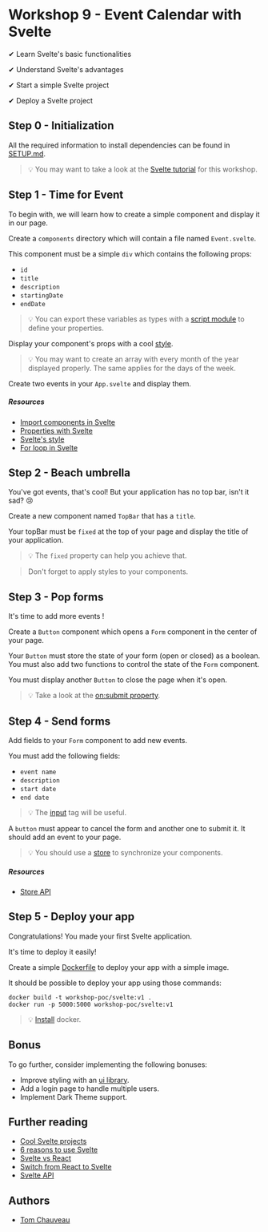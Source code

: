 # Workshop 9 - Event Calendar with Svelte

✔ Learn Svelte's basic functionalities

✔ Understand Svelte's advantages

✔ Start a simple Svelte project

✔ Deploy a Svelte project

## Step 0 - Initialization

All the required information to install dependencies can be found in [SETUP.md](./SETUP.md).

> :bulb: You may want to take a look at the [Svelte tutorial](https://svelte.dev/tutorial/basics) for this workshop.

## Step 1 - Time for Event

To begin with, we will learn how to create a simple component and display it in our page.

Create a `components` directory which will contain a file named `Event.svelte`.

This component must be a simple `div` which contains the following props:
  - `id`
  - `title`
  - `description`
  - `startingDate`
  - `endDate`

> :bulb: You can export these variables as types with a [script module](https://stackoverflow.com/questions/64064506/export-typescript-type-in-svelte-file) to define your properties.

Display your component's props with a cool [style](https://developer.mozilla.org/en-US/docs/Web/CSS).

> :bulb: You may want to create an array with every month of the year displayed properly. The same applies for the days of the week.

Create two events in your `App.svelte` and display them.

##### Resources

- [Import components in Svelte](https://svelte.dev/tutorial/nested-components)
- [Properties with Svelte](https://svelte.dev/tutorial/declaring-props)
- [Svelte's style](https://svelte.dev/tutorial/styling)
- [For loop in Svelte](https://medium.com/@willjohnson.io/how-to-loop-through-a-list-of-data-in-svelte-baaaaf397ec4)

## Step 2 - Beach umbrella

You've got events, that's cool! But your application has no top bar, isn't it sad? 😢

Create a new component named `TopBar` that has a `title`.

Your topBar must be `fixed` at the top of your page and display the title of your application.

> :bulb: The `fixed` property can help you achieve that.

> Don't forget to apply styles to your components.

## Step 3 - Pop forms

It's time to add more events !

Create a `Button` component which opens a `Form` component in the center of your page.

Your `Button` must store the state of your form (open or closed) as a boolean. You must also add two functions to control the state of the `Form` component.

You must display another `Button` to close the page when it's open.

> :bulb: Take a look at the [on:submit property](https://svelte.dev/repl/8eb540552faa4651a398b182fa5cdd48?version=3.24.1).

## Step 4 - Send forms

Add fields to your `Form` component to add new events.

You must add the following fields:
  - `event name`
  - `description`
  - `start date`
  - `end date`

> :bulb: The [input](https://developer.mozilla.org/fr/docs/Web/HTML/Element/Input) tag will be useful.

A `button` must appear to cancel the form and another one to submit it. It should add an event to your page.

> :bulb: You should use a [store](https://svelte.dev/tutorial/writable-stores) to synchronize your components.

##### Resources

- [Store API](https://svelte.dev/docs#svelte_store)

## Step 5 - Deploy your app

Congratulations! You made your first Svelte application.

It's time to deploy it easily!

Create a simple [Dockerfile](https://docs.docker.com/engine/reference/builder/) to deploy your app with a simple image.

It should be possible to deploy your app using those commands:

```
docker build -t workshop-poc/svelte:v1 .
docker run -p 5000:5000 workshop-poc/svelte:v1
```

> :bulb: [Install](https://github.com/PoCInnovation/Workshops/blob/master/software/4.Docker/SETUP.md) docker.

## Bonus

To go further, consider implementing the following bonuses:

- Improve styling with an [ui library](https://madewithsvelte.com/ui-library).
- Add a login page to handle multiple users.
- Implement Dark Theme support.

## Further reading

- [Cool Svelte projects](https://madewithsvelte.com/)
- [6 reasons to use Svelte](https://betterprogramming.pub/6-reasons-why-you-should-consider-svelte-for-your-next-project-45b32c92e229)
- [Svelte vs React](https://www.twilio.com/blog/react-svelte-comparing-basics)
- [Switch from React to Svelte](https://blog.logrocket.com/should-you-switch-from-react-to-svelte/)
- [Svelte API](https://svelte.dev/docs#Before_we_begin)

## Authors

- [Tom Chauveau](https://github.com/TomChv)
